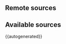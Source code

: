 ## Remote sources

<!-- - [ ] describe the main logic -->
<!--   - remote <-> local folder -->


## Available sources

{{autogenerated}}
